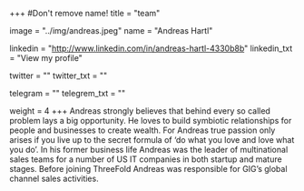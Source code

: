 +++
#Don't remove name!
title = "team"

image = "../img/andreas.jpeg"
name = "Andreas Hartl"

linkedin = "http://www.linkedin.com/in/andreas-hartl-4330b8b"
linkedin_txt = "View my profile"

twitter = ""
twitter_txt = ""

telegram = ""
telegrem_txt = ""

weight = 4
+++
Andreas strongly believes that behind every so called problem lays a big opportunity. He loves to build symbiotic relationships for people and businesses to create wealth. For Andreas true passion only arises if you live up to the secret formula of ‘do what you love and love what you do’. 
In his former business life Andreas was the leader of multinational sales teams for a number of US IT companies in both startup and mature stages. Before joining ThreeFold Andreas was responsible for GIG’s global channel sales activities.


